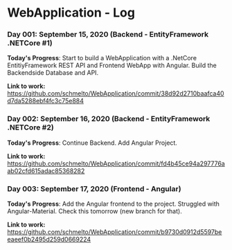 # WebApplication - Log

### Day 001: September 15, 2020 (Backend - EntityFramework .NETCore #1)

**Today's Progress**:
Start to build a WebApplication with a .NetCore EntitiyFramework REST API and Frontend WebApp with Angular.
Build the Backendside Database and API.

**Link to work:** https://github.com/schmelto/WebApplication/commit/38d92d2710baafca40d7da5288ebf4fc3c75e884

### Day 002: September 16, 2020 (Backend - EntityFramework .NETCore #2)

**Today's Progress**:
Continue Backend.
Add Angular Project.

**Link to work:** https://github.com/schmelto/WebApplication/commit/fd4b45ce94a297776aab02cfd615adac85368282

### Day 003: September 17, 2020 (Frontend - Angular)

**Today's Progress**:
Add the Angular frontend to the project.
Struggled with Angular-Material. Check this tomorrow (new branch for that).

**Link to work:** https://github.com/schmelto/WebApplication/commit/b9730d0912d5597beeaeef0b2495d259d0669224
